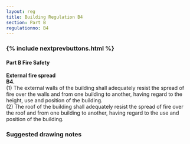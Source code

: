 ```yaml
---
layout: reg
title: Building Regulation B4
section: Part B
regulationno: B4
---
```


<div class="panel panel-primary">
  <div class="panel-heading">
    <h3 class="panel-title">
      {% include nextprevbuttons.html %}
        <h4>Part B Fire Safety</h4>
    </h3>
  </div>
  <div class="panel-body">
    <p>
        <strong>External fire spread</strong><br>
        <strong>B4.</strong><br>
            (1) The external walls of the building shall adequately resist the spread of fire over the walls and from one building to another, having regard to the height, use and position of the building.<br>
            (2) The roof of the building shall adequately resist the spread of fire over the roof and from one building to another, having regard to the use and position of the building.
    </p>
  </div>
</div>



### Suggested drawing notes